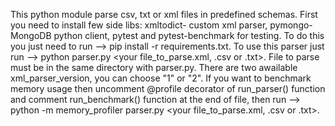This python module parse csv, txt or xml files in predefined schemas.
First you need to install few side libs: xmltodict- custom xml parser,
pymongo- MongoDB python client, pytest and pytest-benchmark for testing. 
To do this you just need to run --> pip install -r requirements.txt.
To use this parser just run --> python parser.py <your file_to_parse.xml, .csv or .txt>. 
File to parse must be in the same directory with parser.py. 
There are two awailable xml_parser_version, you can choose "1" or "2".
If you want to benchmark memory usage then uncomment @profile decorator 
of run_parser() function and comment run_benchmark() function at the end of file,
then run -->
python -m memory_profiler parser.py <your file_to_parse.xml, .csv or .txt>.
